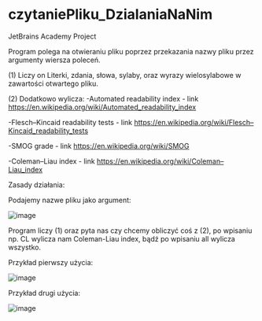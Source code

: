 # czytaniePliku_DzialaniaNaNim

JetBrains Academy Project


Program polega na otwieraniu pliku poprzez przekazania nazwy pliku przez argumenty wiersza poleceń.

(1)
Liczy on Literki, zdania, słowa, sylaby, oraz wyrazy wielosylabowe w zawartości otwartego pliku.

(2)
Dodatkowo wylicza:
-Automated readability index - link https://en.wikipedia.org/wiki/Automated_readability_index

-Flesch–Kincaid readability tests - link https://en.wikipedia.org/wiki/Flesch–Kincaid_readability_tests

-SMOG grade - link https://en.wikipedia.org/wiki/SMOG

-Coleman–Liau index - link https://en.wikipedia.org/wiki/Coleman–Liau_index

Zasady działania:

Podajemy nazwe pliku jako argument:

![image](https://user-images.githubusercontent.com/92478936/204105777-e143ef49-d15d-407b-afbc-3d179e922503.png)

Program liczy (1) oraz pyta nas czy chcemy obliczyć coś z (2), po wpisaniu np. CL wylicza nam Coleman-Liau index, bądź po wpisaniu all wylicza wszystko.

Przykład pierwszy użycia: 

![image](https://user-images.githubusercontent.com/92478936/204105978-5241cbe0-04f1-49df-8bd7-9b2df50dbc32.png)

Przykład drugi użycia:

![image](https://user-images.githubusercontent.com/92478936/204106016-656a5917-70c0-4ca0-a52b-427c96935004.png)

